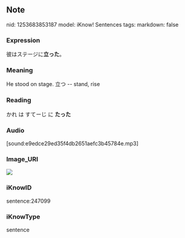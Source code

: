 ## Note
nid: 1253683853187
model: iKnow! Sentences
tags: 
markdown: false

### Expression
彼はステージに<b>立った</b>。

### Meaning
He stood on stage.
立つ -- stand, rise

### Reading
かれ は すてーじ に <b>たった</b>

### Audio
[sound:e9edce29ed35f4db2651aefc3b45784e.mp3]

### Image_URI
<img src="bad8115cd3024db807205cf65cfb0838.jpg">

### iKnowID
sentence:247099

### iKnowType
sentence
